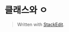 # 클래스와 ㅇ


> Written with [StackEdit](https://stackedit.io/).
<!--stackedit_data:
eyJoaXN0b3J5IjpbMTY2OTE5MTAwOF19
-->
